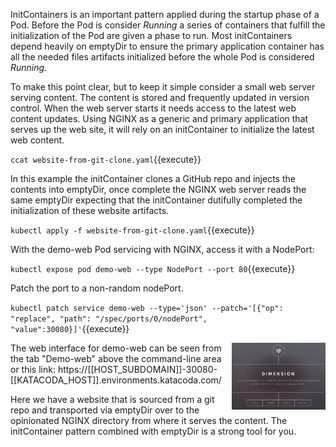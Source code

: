 InitContainers is an important pattern applied during the startup phase of a Pod. Before the Pod is consider _Running_ a series of containers that fulfill the initialization of the Pod are given a phase to run. Most initContainers depend heavily on emptyDir to ensure the primary application container has all the needed files artifacts initialized before the whole Pod is considered _Running_.

To make this point clear, but to keep it simple consider a small web server serving content. The content is stored and frequently updated in version control. When the web server starts it needs access to the latest web content updates. Using NGINX as a generic and primary application that serves up the web site, it will rely on an initContainer to initialize the latest web content.

`ccat website-from-git-clone.yaml`{{execute}}

In this example the initContainer clones a GitHub repo and injects the contents into emptyDir, once complete the NGINX web server reads the same emptyDir expecting that the initContainer dutifully completed the initialization of these website artifacts.

`kubectl apply -f website-from-git-clone.yaml`{{execute}}

With the demo-web Pod servicing with NGINX, access it with a NodePort:

`kubectl expose pod demo-web --type NodePort --port 80`{{execute}}

Patch the port to a non-random nodePort.

`kubectl patch service demo-web --type='json' --patch='[{"op": "replace", "path": "/spec/ports/0/nodePort", "value":30080}]'`{{execute}}

<img align="right" src="./assets/demo-web.png" width="150">The web interface for demo-web can be seen from the tab "Demo-web" above the command-line area or this link: https://[[HOST_SUBDOMAIN]]-30080-[[KATACODA_HOST]].environments.katacoda.com/

Here we have a website that is sourced from a git repo and transported via emptyDir over to the opinionated NGINX directory from where it serves the content. The initContainer pattern combined with emptyDir is a strong tool for you.
